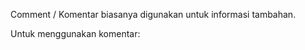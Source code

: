 Comment / Komentar biasanya digunakan untuk informasi tambahan.


Untuk menggunakan komentar:
<!-- Ini komentar -->
